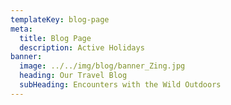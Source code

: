 ```yaml
---
templateKey: blog-page
meta:
  title: Blog Page
  description: Active Holidays
banner:
  image: ../../img/blog/banner_Zing.jpg
  heading: Our Travel Blog
  subHeading: Encounters with the Wild Outdoors
---
```

